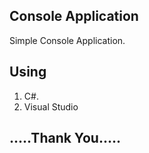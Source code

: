 Console Application
---------------------

Simple Console Application.

Using
----------------
1. C#.
2. Visual Studio

.....Thank You.....
----------------------
